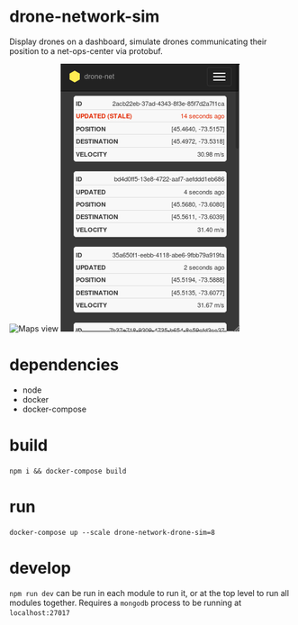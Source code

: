 drone-network-sim
===

Display drones on a dashboard, simulate drones communicating their position to 
a net-ops-center via protobuf.

![Maps view](readme-images/mapsview.png?raw=true "Maps view")
![Cards view](readme-images/cardsview.png?raw=true "Cards view")

dependencies
===

- node
- docker
- docker-compose

build 
===

`npm i && docker-compose build`

run
===

`docker-compose up --scale drone-network-drone-sim=8`

develop
===

`npm run dev` can be run in each module to run it, or at the top level to run
all modules together. Requires a `mongodb` process to be running at `localhost:27017`
